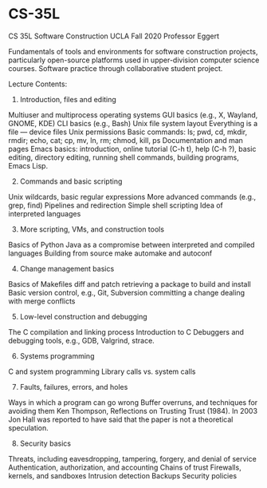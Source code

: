 # CS-35L
CS 35L Software Construction
UCLA Fall 2020 Professor Eggert

Fundamentals of tools and environments for software construction projects, particularly open-source platforms used in upper-division computer science courses. 
Software practice through collaborative student project.

Lecture Contents:

1. Introduction, files and editing

Multiuser and multiprocess operating systems
GUI basics (e.g., X, Wayland, GNOME, KDE)
CLI basics (e.g., Bash)
Unix file system layout
Everything is a file — device files
Unix permissions
Basic commands: ls; pwd, cd, mkdir, rmdir; echo, cat; cp, mv, ln, rm; chmod, kill, ps
Documentation and man pages
Emacs basics: introduction, online tutorial (C-h t), help (C-h ?), basic editing, directory editing, running shell commands, building programs, Emacs Lisp.


2. Commands and basic scripting

Unix wildcards, basic regular expressions
More advanced commands (e.g., grep, find)
Pipelines and redirection
Simple shell scripting
Idea of interpreted languages


3. More scripting, VMs, and construction tools

Basics of Python
Java as a compromise between interpreted and compiled languages
Building from source
make
automake and autoconf


4. Change management basics

Basics of Makefiles
diff and patch
retrieving a package to build and install
Basic version control, e.g., Git, Subversion
committing a change
dealing with merge conflicts


5. Low-level construction and debugging

The C compilation and linking process
Introduction to C
Debuggers and debugging tools, e.g., GDB, Valgrind, strace.


6. Systems programming

C and system programming
Library calls vs. system calls


7. Faults, failures, errors, and holes

Ways in which a program can go wrong
Buffer overruns, and techniques for avoiding them
Ken Thompson, Reflections on Trusting Trust (1984). In 2003 Jon Hall was reported to have said that the paper is not a theoretical speculation.


8. Security basics

Threats, including eavesdropping, tampering, forgery, and denial of service
Authentication, authorization, and accounting
Chains of trust
Firewalls, kernels, and sandboxes
Intrusion detection
Backups
Security policies
